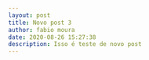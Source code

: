 ```yaml
---
layout: post
title: Novo post 3
author: fabio moura
date: 2020-08-26 15:27:38
description: Isso é teste de novo post
---
```

